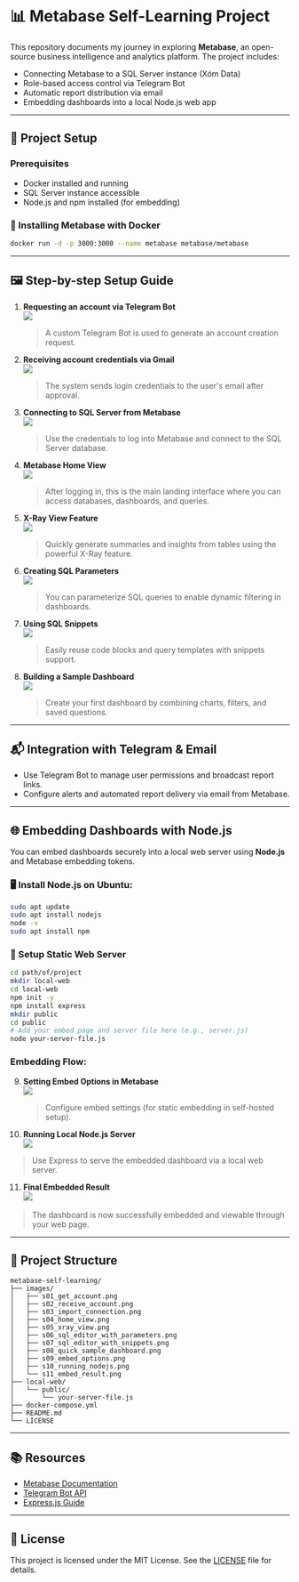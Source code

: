 # 📊 Metabase Self-Learning Project

This repository documents my journey in exploring **Metabase**, an open-source business intelligence and analytics platform. The project includes:

- Connecting Metabase to a SQL Server instance (Xóm Data)
- Role-based access control via Telegram Bot
- Automatic report distribution via email
- Embedding dashboards into a local Node.js web app

---

## 🔧 Project Setup

### Prerequisites

- Docker installed and running
- SQL Server instance accessible
- Node.js and npm installed (for embedding)

### 🐳 Installing Metabase with Docker

```bash
docker run -d -p 3000:3000 --name metabase metabase/metabase
```

---

## 🖼️ Step-by-step Setup Guide

1. **Requesting an account via Telegram Bot**  
   ![](./images/s01_get_account.png)  
   > A custom Telegram Bot is used to generate an account creation request.

2. **Receiving account credentials via Gmail**  
   ![](./images/s02_receive_account.png)  
   > The system sends login credentials to the user's email after approval.

3. **Connecting to SQL Server from Metabase**  
   ![](./images/s03_import_connection.png)  
   > Use the credentials to log into Metabase and connect to the SQL Server database.

4. **Metabase Home View**  
   ![](./images/s04_home_view.png)  
   > After logging in, this is the main landing interface where you can access databases, dashboards, and queries.

5. **X-Ray View Feature**  
   ![](./images/s05_xray_view.png)  
   > Quickly generate summaries and insights from tables using the powerful X-Ray feature.

6. **Creating SQL Parameters**  
   ![](./images/s06_sql_editior_with_parameter.png)  
   > You can parameterize SQL queries to enable dynamic filtering in dashboards.

7. **Using SQL Snippets**  
   ![](./images/s07_sql_editor_with_snippets.png)  
   > Easily reuse code blocks and query templates with snippets support.

8. **Building a Sample Dashboard**  
   ![](./images/s08_quick_sample_dashboard.png)  
   > Create your first dashboard by combining charts, filters, and saved questions.

---

## 📬 Integration with Telegram & Email

- Use Telegram Bot to manage user permissions and broadcast report links.
- Configure alerts and automated report delivery via email from Metabase.

---

## 🌐 Embedding Dashboards with Node.js

You can embed dashboards securely into a local web server using **Node.js** and Metabase embedding tokens.

### 🖥️ Install Node.js on Ubuntu:

```bash
sudo apt update
sudo apt install nodejs
node -v
sudo apt install npm
```

### 🚀 Setup Static Web Server

```bash
cd path/of/project
mkdir local-web
cd local-web
npm init -y
npm install express
mkdir public
cd public
# Add your embed page and server file here (e.g., server.js)
node your-server-file.js
```

### Embedding Flow:

9. **Setting Embed Options in Metabase**  
   ![](./images/s09_embed_options.png)  
   > Configure embed settings (for static embedding in self-hosted setup).

10. **Running Local Node.js Server**  
   ![](./images/s10_running_nodejs.png)  
   > Use Express to serve the embedded dashboard via a local web server.

11. **Final Embedded Result**  
   ![](./images/s11_embed_result.png)  
   > The dashboard is now successfully embedded and viewable through your web page.

---

## 📁 Project Structure

```
metabase-self-learning/
├── images/
│   ├── s01_get_account.png
│   ├── s02_receive_account.png
│   ├── s03_import_connection.png
│   ├── s04_home_view.png
│   ├── s05_xray_view.png
│   ├── s06_sql_editor_with_parameters.png
│   ├── s07_sql_editor_with_snippets.png
│   ├── s08_quick_sample_dashboard.png
│   ├── s09_embed_options.png
│   ├── s10_running_nodejs.png
│   └── s11_embed_result.png
├── local-web/
│   └── public/
│       └── your-server-file.js
├── docker-compose.yml
├── README.md
└── LICENSE
```

---

## 📚 Resources

- [Metabase Documentation](https://www.metabase.com/docs/)
- [Telegram Bot API](https://core.telegram.org/bots/api)
- [Express.js Guide](https://expressjs.com/)

---

## 📄 License

This project is licensed under the MIT License. See the [LICENSE](LICENSE) file for details.
